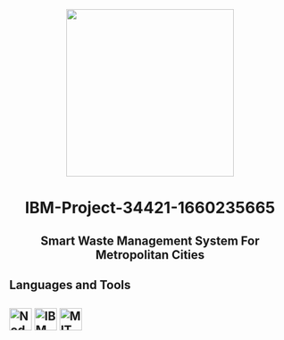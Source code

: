 <div id="header" align="center">
  <img src="https://upload.wikimedia.org/wikipedia/commons/5/51/IBM_logo.svg" width="300"/>
</div>

<html>
  <body>
    <h1 align="center">IBM-Project-34421-1660235665</h1>
    <h2 align="center">Smart Waste Management System For Metropolitan Cities</h2>
    <h2>Languages and Tools<h2>
     <div aligh="center">
        <img src="https://nodered.org/about/resources/media/node-red-icon-2.png" title="Node Red" alt="Node Red" width="40" height="40"/>
        <img src="https://upload.wikimedia.org/wikipedia/en/0/00/IBM_Watson_Logo_2017.png"/ title="IBM Watson IoT " alt="IBM Watson IoT" width="40" height="40">
        <img src="https://appinventor.mit.edu/images/logo.png" title="MIT App Inventory" alt="MIT App Inventory" width=40 height=40/>
     </div>
  </body>
</html>
